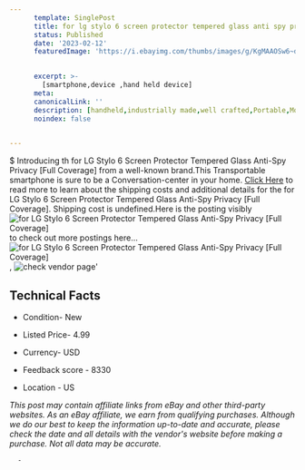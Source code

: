 ```yaml
---
      template: SinglePost
      title: for lg stylo 6 screen protector tempered glass anti spy privacy full coverage 
      status: Published
      date: '2023-02-12'
      featuredImage: 'https://i.ebayimg.com/thumbs/images/g/KgMAAOSw6~dfIdeq/s-l225.jpg'
       

      excerpt: >-
        [smartphone,device ,hand held device]
      meta:
      canonicalLink: ''
      description: [handheld,industrially made,well crafted,Portable,Mobile,Compact,Convenient,Lightweight,Maneuverable,Man-portable,Miniature,Carriable,Hand-held,Light,Holdable,Transportable,Mobile device,Pocket-sized,On-the-go,Wireless,Cordless,Compact size,Convenient size, smartphone,device ,hand held device]
      noindex: false
      

---
```

$
      Introducing th for LG Stylo 6 Screen Protector Tempered Glass Anti-Spy Privacy [Full Coverage] from a well-known brand.This Transportable smartphone is sure to be a Conversation-center in your home. [Click Here](https://www.ebay.com/itm/324279037576?hash=item4b80896e88%3Ag%3AKgMAAOSw6%7EdfIdeq&amdata=enc%3AAQAHAAAA4ClNmIWle8OxzuV5n8FeezdQsOqeDWjqo4VvmJaP0n%2Bty%2F7oOzeIGbvAovtI%2FU1NoPg1AMaO9Sh5CPtBGQDjtoERfztAhi1eaDA6kcPASy46z87Au2eXmGd8u3I3x03RtAKRf5PaSs2KUci0IwdHNHDXgx5u0aB8rek88BJj9vyKyGYBxJPIIJjR7yaH5cP7H3D3A0vlS0UODhDHKq7n4D4eskEM73ug8cXGfjtRy3O4YVXDjXOkVGPCKYngj%2BnfVOpRNzOjdAgwVvqBWHLzgH1ywAnbeknE7yZsivhtFORS&mkevt=1&mkcid=1&mkrid=711-53200-19255-0&campid=%253CePNCampaignId%253E&customid=%253CreferenceId%253E&toolid=10049) to read more to learn about the shipping costs and additional details for the for LG Stylo 6 Screen Protector Tempered Glass Anti-Spy Privacy [Full Coverage]. Shipping cost is undefined.Here is the posting visibly ![for LG Stylo 6 Screen Protector Tempered Glass Anti-Spy Privacy [Full Coverage]](https://i.ebayimg.com/thumbs/images/g/KgMAAOSw6~dfIdeq/s-l225.jpg) to check out more postings here... ![for LG Stylo 6 Screen Protector Tempered Glass Anti-Spy Privacy [Full Coverage]](https://i.ebayimg.com/images/g/KgMAAOSw6~dfIdeq/s-l1200.jpg), ![check vendor page](https://origin-galleryplus.ebayimg.com/ws/web/324279037576_2_0_1/225x225.jpg,https://origin-galleryplus.ebayimg.com/ws/web/324279037576_3_0_1/225x225.jpg,https://origin-galleryplus.ebayimg.com/ws/web/324279037576_4_0_1/225x225.jpg,https://origin-galleryplus.ebayimg.com/ws/web/324279037576_5_0_1/225x225.jpg)'

      

 ## Technical Facts 



     
      

 - Condition- New 


      

 - Listed Price- 4.99 


      

 - Currency- USD 


      

 - Feedback score - 8330 


      

 - Location - US 


      
      

 *_This post may contain affiliate links from eBay and other third-party websites. As an eBay affiliate, we earn from qualifying purchases. Although we do our best to keep the information up-to-date and accurate, please check the date and all details with the vendor's website before making a purchase. Not all data may be accurate._*




      -
